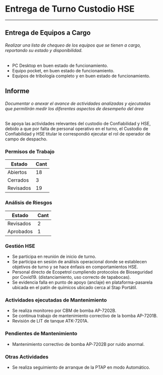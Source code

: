 # Entrega de Turno Custodio HSE
---

## Entrega de Equipos a Cargo
###### Realizar una lista de chequeo de los equipos que se tienen a cargo, reportando su estado y disponibilidad.

- PC Desktop en buen estado de funcionamiento.
- Equipo pocket, en buen estado de funcionamiento.
- Equipos de tribología completo y en buen estado de funcionamiento.

## Informe
###### Documentar o anexar el avance de actividades analizadas y ejecutadas que permitirán medir los diferentes aspectos de desempeño del área

Se apoya las actividades relevantes del custodio de Confiabilidad y HSE, debido a que por falta de personal operativo en el turno, el Custodio de Confiabilidad y HSE titular le correspondió ejecutar el rol de operador de campo de despacho.


### Permisos de Trabajo

| Estado | Cant |
| --- | --- |
| Abiertos | 18 |
| Cerrados | 3 |
| Revisados | 19 |

### Análisis de Riesgos

| Estado | Cant |
| --- | --- |
| Revisados | 2 |
| Aprobados | 1 |

### Gestión HSE
- Se participa en reunión de inicio de turno.
- Se participa en sesión de análisis operacional donde se establecen objetivos de turno y se hace énfasis en comportamientos HSE.
- Personal directo de Ecopetrol cumpliendo protocolos de Bioseguridad por Covid19.  (distanciamiento, uso correcto de tapabocas).
- Se evidencia falla en punto de apoyo (anclaje) en plataforma-pasarela ubicada en el patín de químicos ubicado cerca al Stap Portátil.

### Actividades ejecutadas de Mantenimiento

- Se realiza monitoreo por CBM de bomba AP-7202B.
- Se continua trabajo de mantenimiento correctivo de la bomba AP-7201B.
- Revisión de LIT de tanque ATK-7201A.

### Pendientes de Mantenimiento
- Mantenimiento correctivo de bomba AP-7202B por ruido anormal.

### Otras Actividades
- Se realiza seguimiento de arranque de la PTAP en modo Automático.